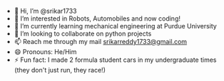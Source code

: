 - 👋 Hi, I’m @srikar1733
- 👀 I’m interested in Robots, Automobiles and now coding!
- 🌱 I’m currently learning mechanical engineering at Purdue University
- 💞️ I’m looking to collaborate on python projects
- 📫 Reach me through my mail srikarreddy1733@gmail.com
- 😄 Pronouns: He/Him
- ⚡ Fun fact: I made 2 formula student cars in my undergraduate times (they don't just run, they race!)

<!---
srikar1733/srikar1733 is a ✨ special ✨ repository because its `README.md` (this file) appears on your GitHub profile.
You can click the Preview link to take a look at your changes.
--->
